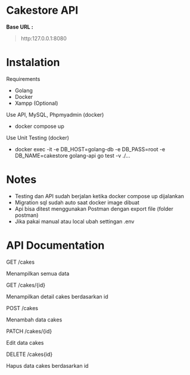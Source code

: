 # Cakestore API

**Base URL :**
> http:127.0.0.1:8080

# Instalation
Requirements
* Golang 
* Docker
* Xampp (Optional)

Use API, MySQL, Phpmyadmin (docker)
- docker compose up 

Use Unit Testing (docker)
- docker exec -it -e DB_HOST=golang-db -e DB_PASS=root -e DB_NAME=cakestore  golang-api go test -v ./...
# Notes
* Testing dan API sudah berjalan ketika docker compose up dijalankan
* Migration sql sudah auto saat docker image dibuat
* Api bisa ditest menggunakan Postman dengan export file (folder postman)
* Jika pakai manual atau local ubah settingan .env

# API Documentation
GET /cakes

Menampilkan semua data

GET /cakes/{id}

Menampilkan detail cakes berdasarkan id

POST /cakes 

Menambah data cakes

PATCH /cakes/{id}

Edit data cakes

DELETE /cakes{id}

Hapus data cakes berdasarkan id

